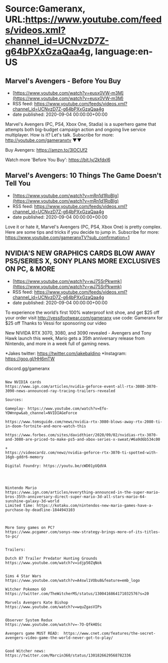 # Source:Gameranx, URL:https://www.youtube.com/feeds/videos.xml?channel_id=UCNvzD7Z-g64bPXxGzaQaa4g, language:en-US

## Marvel's Avengers - Before You Buy
 - [https://www.youtube.com/watch?v=eusx0VW-m3M](https://www.youtube.com/watch?v=eusx0VW-m3M)
 - RSS feed: https://www.youtube.com/feeds/videos.xml?channel_id=UCNvzD7Z-g64bPXxGzaQaa4g
 - date published: 2020-09-04 00:00:00+00:00

Marvel's Avengers (PC, PS4, Xbox One, Stadia) is a superhero game that attempts both big-budget campaign action and ongoing live service multiplayer. How is it? Let's talk.
Subscribe for more: http://youtube.com/gameranxtv ▼▼


Buy Avengers: https://amzn.to/3lOCUf2



Watch more 'Before You Buy': https://bit.ly/2kfdxI6

## Marvel's Avengers: 10 Things The Game Doesn't Tell You
 - [https://www.youtube.com/watch?v=mRn1d1RoBIg](https://www.youtube.com/watch?v=mRn1d1RoBIg)
 - RSS feed: https://www.youtube.com/feeds/videos.xml?channel_id=UCNvzD7Z-g64bPXxGzaQaa4g
 - date published: 2020-09-04 00:00:00+00:00

Love it or hate it, Marvel's Avengers (PC, PS4, Xbox One) is pretty complex. Here are some tips and tricks if you decide to jump in.
Subscribe for more: https://www.youtube.com/gameranxTV?sub_confirmation=1

## NVIDIA'S NEW GRAPHICS CARDS BLOW AWAY PS5/SERIES X, SONY PLANS MORE EXCLUSIVES ON PC, & MORE
 - [https://www.youtube.com/watch?v=wJ75SrPkwmk](https://www.youtube.com/watch?v=wJ75SrPkwmk)
 - RSS feed: https://www.youtube.com/feeds/videos.xml?channel_id=UCNvzD7Z-g64bPXxGzaQaa4g
 - date published: 2020-09-04 00:00:00+00:00

To experience the world’s first 100% waterproof knit shoe, and get $25 off your order visit http://vessifootwear.com/gameranx use code: Gameranx for $25 off
Thanks to Vessi for sponsoring our video

New NIVIDA RTX 3070, 3080, and 3090 revealed - Avengers and Tony Hawk launch this week, Mario gets a 35th anniversary release from Nintendo, and more in a week full of gaming news.

*Jakes twitter: https://twitter.com/jakebaldino 
*Instagram: https://goo.gl/HH6mTW 


 discord.gg/gameranx 




 ~~~~STORIES~~~~

New NVIDIA cards
https://www.ign.com/articles/nvidia-geforce-event-all-rtx-3080-3070-3090-news-announced-ray-tracing-trailers-revealed

Sources:

Gameplay- https://www.youtube.com/watch?v=Efo-YDWnnpw&ab_channel=NVIDIAGeForce

https://www.tomsguide.com/news/nvidia-rtx-3080-blows-away-rtx-2080-ti-in-doom-fortnite-and-more-watch-this

https://www.forbes.com/sites/davidthier/2020/09/02/nvidias-rtx-3070-and-3080-are-priced-to-make-ps5-and-xbox-series-x-sweat/#6a9d6b534c00

+
https://videocardz.com/newz/nvidia-geforce-rtx-3070-ti-spotted-with-16gb-gddr6-memory

Digital Foundry: https://youtu.be/cWD01yUQdVA




Nintendo Mario
https://www.ign.com/articles/everything-announced-in-the-super-mario-bros-35th-anniversary-direct-super-mario-3d-all-stars-mario-64-sunshine-galaxy-3d-world
Limited time: https://kotaku.com/nintendos-new-mario-games-have-a-purchase-by-deadline-1844943103



More Sony games on PC?
https://www.pcgamer.com/sonys-new-strategy-brings-more-of-its-titles-to-pc/


Trailers:

Dutch 87 Trailer Predator Hunting Grounds
https://www.youtube.com/watch?v=idjp50ZqNok


Sims 4 Star Wars
https://www.youtube.com/watch?v=A4swl1VObu8&feature=emb_logo

Witcher Pokemon GO https://twitter.com/TheWitcherMS/status/1300416864171032576?s=20

Marvels Avengers Kate Bishop 
https://www.youtube.com/watch?v=wquZgasVIPs


Observer System Redux
https://www.youtube.com/watch?v=-7O-QfkHOSc

Avengers game MUST READ:  https://www.cnet.com/features/the-secret-avengers-video-game-the-world-never-got-to-play/


Good Witcher news: https://twitter.com/Marcin360/status/1301826629568782336

